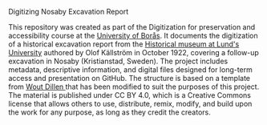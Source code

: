 Digitizing Nosaby Excavation Report


This repository was created as part of the Digitization for preservation and accessibility course at the [University of Borås](https://www.hb.se/). It documents the digitization of a historical excavation report from the [Historical museum at Lund's University](https://www.historiskamuseet.lu.se/) authored by Olof Källström in October 1922, covering a follow-up excavation in Nosaby (Kristianstad, Sweden). The project includes metadata, descriptive information, and digital files designed for long-term access and presentation on GitHub. The structure is based on a template from [Wout Dillen ](https://github.com/SSLIS/DCHM-template) that has been modified to suit the purposes of this project. The material is published under CC BY 4.0, which is a Creative Commons license that allows others to use, distribute, remix, modify, and build upon the work for any purpose, as long as they credit the creators.
